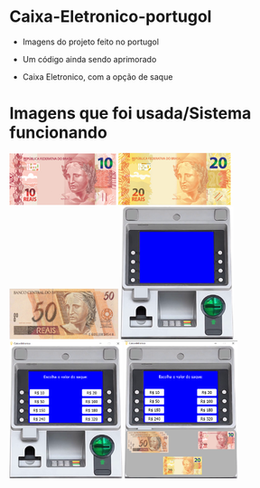 # Caixa-Eletronico-portugol

- Imagens do projeto feito no portugol

- Um código ainda sendo aprimorado

- Caixa Eletronico, com a opção de saque

# Imagens que foi usada/Sistema funcionando

<img src="https://github.com/henrique-laet/caixa-eletronico-portugol/blob/master/10_reais.png"/>
<img src="https://github.com/henrique-laet/caixa-eletronico-portugol/blob/master/20_reais.png"/>
<img src="https://github.com/henrique-laet/caixa-eletronico-portugol/blob/master/50_reais.png"/>
<img src="https://github.com/henrique-laet/caixa-eletronico-portugol/blob/master/caixa.png" width="200"/>  
<img src="https://github.com/henrique-laet/caixa-eletronico-portugol/blob/master/tela%20caixa%20eletronico.png" width="200"/>  
<img src="https://github.com/henrique-laet/caixa-eletronico-portugol/blob/master/valor%20do%20saque.png" width="200"/>  
